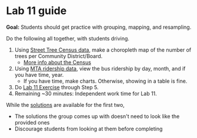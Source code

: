 # Lab 11 guide

**Goal:** Students should get practice with grouping, mapping, and resampling.

Do the following all together, with students driving.

1. Using [Street Tree Census data](https://data.cityofnewyork.us/Environment/2015-Street-Tree-Census-Tree-Data/uvpi-gqnh/about_data), make a choropleth map of the number of trees per Community District/Board.
   - [More info about the Census](https://www.nycgovparks.org/trees/treescount)
1. Using [MTA ridership data](https://data.ny.gov/Transportation/MTA-Daily-Ridership-Data-Beginning-2020/vxuj-8kew/about_data), view the bus ridership by day, month, and if you have time, year.
   - If you have time, make charts. Otherwise, showing in a table is fine.
1. Do [Lab 11 Exercise](lab_11.ipynb) through Step 5.
1. Remaining ~30 minutes: Independent work time for Lab 11.

While the [solutions](lab_11_solutions.ipynb) are available for the first two,

- The solutions the group comes up with doesn't need to look like the provided ones
- Discourage students from looking at them before completing
